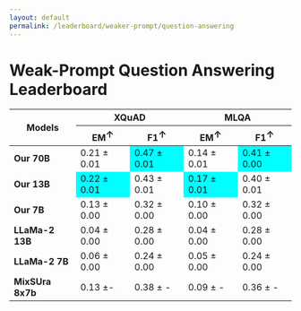 ```yaml
---
layout: default
permalink: /leaderboard/weaker-prompt/question-answering
---
```

# Weak-Prompt Question Answering Leaderboard

<table class="table table-bordered table-sm w-100 dtHorizontalTable" cellspacing="0">
    <thead>
        <tr>
            <th rowspan="2" class="text-center align-middle"><b>Models</b></th>
            <th colspan="2" class="text-center"><b>XQuAD</b></th>
            <th colspan="2" class="text-center"><b>MLQA</b></th>
        </tr>
        <tr>
            <th class="text-center"><b>EM<span style="vertical-align: super;">↑</span></b></th>
            <th class="text-center"><b>F1<span style="vertical-align: super;">↑</span></b></th>
            <th class="text-center"><b>EM<span style="vertical-align: super;">↑</span></b></th>
            <th class="text-center"><b>F1<span style="vertical-align: super;">↑</span></b></th>
        </tr>
    </thead>
    <tbody>
        <tr>
            <td class="text-center"><b>Our 70B</b></td>
            <td class="text-center">0.21 ± 0.01</td>
            <td class="text-center" style="background-color: cyan;">0.47 ± 0.01</td>
            <td class="text-center">0.14 ± 0.01</td>
            <td class="text-center" style="background-color: cyan;">0.41 ± 0.00</td>
        </tr>
        <tr>
            <td class="text-center"><b>Our 13B</b></td>
            <td class="text-center" style="background-color: cyan;">0.22 ± 0.01</td>
            <td class="text-center">0.43 ± 0.01</td>
            <td class="text-center" style="background-color: cyan;">0.17 ± 0.01</td>
            <td class="text-center">0.40 ± 0.01</td>
        </tr>
        <tr>
            <td class="text-center"><b>Our 7B</b></td>
            <td class="text-center">0.13 ± 0.00</td>
            <td class="text-center">0.32 ± 0.00</td>
            <td class="text-center">0.10 ± 0.00</td>
            <td class="text-center">0.32 ± 0.00</td>
        </tr>
        <tr>
            <td class="text-center"><b>LLaMa-2 13B</b></td>
            <td class="text-center">0.04 ± 0.00</td>
            <td class="text-center">0.28 ± 0.00</td>
            <td class="text-center">0.04 ± 0.00</td>
            <td class="text-center">0.28 ± 0.00</td>
        </tr>
        <tr>
            <td class="text-center"><b>LLaMa-2 7B</b></td>
            <td class="text-center">0.06 ± 0.00</td>
            <td class="text-center">0.24 ± 0.00</td>
            <td class="text-center">0.05 ± 0.00</td>
            <td class="text-center">0.24 ± 0.00</td>
        </tr>
        <tr>
            <td class="text-center"><b>MixSUra 8x7b</b></td>
            <td class="text-center">0.13 ±-</td>
            <td class="text-center">0.38 ± -</td>
            <td class="text-center">0.09 ± -</td>
            <td class="text-center">0.36 ± -</td>
        </tr>
    </tbody>
</table>
